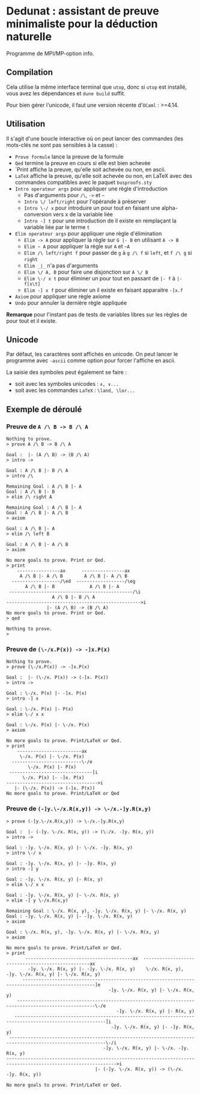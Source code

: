 # Dedunat : assistant de preuve minimaliste pour la déduction naturelle

Programme de MPI/MP-option info.

## Compilation

Cela utilise la même interface terminal que `utop`, donc si `utop` est
installé, vous avez les dépendances et `dune build` suffit.

Pour bien gérer l'unicode, il faut une version récente d'`OCaml` : >=4.14.

## Utilisation

Il s'agit d'une boucle interactive où on peut lancer des commandes (les
mots-clés ne sont pas sensibles à la casse) :

* `Prove formule` lance la preuve de la formule
* `Qed` termine la preuve en cours si elle est bien achevée
* `Print affiche la preuve, qu'elle soit achevée ou non, en ascii.
* `LaTeX` affiche la preuve, qu'elle soit achevée ou non, en LaTeX avec 
  des commandes compatibles avec le paquet `busproofs.sty`
* `Intro operateur args` pour appliquer une règle d'introduction
    * Pas d'arguments pour `/\`, `->` et `~`
    * `Intro \/ left/right` pour l'opérande à préserver
    * `Intro \-/ x` pour introduire un pour tout en faisant une
      alpha-conversion vers x de la variable liée
    * `Intro -] t` pour une introduction de il existe en remplaçant la variable
      liée par le terme `t`
* `Elim operateur args` pour appliquer une règle d'élimination
    * `Elim -> A` pour appliquer la règle sur `G |- B` en utilisant `A -> B`
    * `Elim ~ A` pour appliquer la règle sur `A` et `~A`
    * `Elim /\ left/right f` pour passer de `g` à `g /\ f` si `left`, et `f /\ g`
      si `right`
    * `Elim _|_` n'a pas d'arguments
    * `Elim \/ A, B` pour faire une disjonction sur `A \/ B`
    * `Elim \-/ x t` pour éliminer un pour tout en passant de `|- f` à `|- f[x\t]`
    * `Elim -] x f` pour éliminer un il existe en faisant apparaitre `-]x.f`
* `Axiom` pour appliquer une règle axiome
* `Undo` pour annuler la dernière règle appliquée

**Remarque** pour l'instant pas de tests de variables libres sur les règles de
pour tout et il existe.

## Unicode

Par défaut, les caractères sont affichés en unicode. On peut lancer
le programme avec `-ascii` comme option pour forcer l'affiche en ascii.

La saisie des symboles peut également se faire :

* soit avec les symboles unicodes : `∧, ∨...`
* soit avec les commandes `LaTeX` : `\land, \lor...`

## Exemple de déroulé

### Preuve de `A /\ B -> B /\ A`
```
Nothing to prove.
> prove A /\ B -> B /\ A

Goal :  |- (A /\ B) -> (B /\ A)
> intro ->

Goal : A /\ B |- B /\ A
> intro /\

Remaining Goal : A /\ B |- A
Goal : A /\ B |- B
> elim /\ right A

Remaining Goal : A /\ B |- A
Goal : A /\ B |- A /\ B
> axiom

Goal : A /\ B |- A
> elim /\ left B

Goal : A /\ B |- A /\ B
> axiom

No more goals to prove. Print or Qed.
> print
    ----------------ax      ----------------ax
     A /\ B |- A /\ B        A /\ B |- A /\ B
  ------------------/\ed  ------------------/\eg
       A /\ B |- B             A /\ B |- A
 ----------------------------------------------/\i
                 A /\ B |- B /\ A
-------------------------------------------------->i
               |- (A /\ B) -> (B /\ A)
No more goals to prove. Print or Qed.
> qed

Nothing to prove.
>
```

### Preuve de `(\-/x.P(x)) -> -]x.P(x)`

```
Nothing to prove.
> prove (\-/x.P(x)) -> -]x.P(x)

Goal :  |- (\-/x. P(x)) -> (-]x. P(x))
> intro ->

Goal : \-/x. P(x) |- -]x. P(x)
> intro -] x

Goal : \-/x. P(x) |- P(x)
> elim \-/ x x

Goal : \-/x. P(x) |- \-/x. P(x)
> axiom

No more goals to prove. Print/LaTeX or Qed.
> print
    ------------------------ax
     \-/x. P(x) |- \-/x. P(x)
  --------------------------\-/e
        \-/x. P(x) |- P(x)
 -------------------------------]i
      \-/x. P(x) |- -]x. P(x)
---------------------------------->i
   |- (\-/x. P(x)) -> (-]x. P(x))
No more goals to prove. Print/LaTeX or Qed
```

### Preuve de `(-]y.\-/x.R(x,y)) -> \-/x.-]y.R(x,y)`

```
> prove (-]y.\-/x.R(x,y)) -> \-/x.-]y.R(x,y)

Goal :  |- (-]y. \-/x. R(x, y)) -> (\-/x. -]y. R(x, y))
> intro ->

Goal : -]y. \-/x. R(x, y) |- \-/x. -]y. R(x, y)
> intro \-/ x

Goal : -]y. \-/x. R(x, y) |- -]y. R(x, y)
> intro -] y

Goal : -]y. \-/x. R(x, y) |- R(x, y)
> elim \-/ x x

Goal : -]y. \-/x. R(x, y) |- \-/x. R(x, y)
> elim -] y \-/x.R(x,y)

Remaining Goal : \-/x. R(x, y), -]y. \-/x. R(x, y) |- \-/x. R(x, y)
Goal : -]y. \-/x. R(x, y) |- -]y. \-/x. R(x, y)
> axiom

Goal : \-/x. R(x, y), -]y. \-/x. R(x, y) |- \-/x. R(x, y)
> axiom

No more goals to prove. Print/LaTeX or Qed.
> print
       ----------------------------------------ax  --------------------------------------------------ax
        -]y. \-/x. R(x, y) |- -]y. \-/x. R(x, y)    \-/x. R(x, y), -]y. \-/x. R(x, y) |- \-/x. R(x, y)
      -------------------------------------------------------------------------------------------------]e
                                      -]y. \-/x. R(x, y) |- \-/x. R(x, y)
    ---------------------------------------------------------------------------------------------------\-/e
                                         -]y. \-/x. R(x, y) |- R(x, y)
   --------------------------------------------------------------------------------------------------------]i
                                       -]y. \-/x. R(x, y) |- -]y. R(x, y)
 ----------------------------------------------------------------------------------------------------------\-/i
                                    -]y. \-/x. R(x, y) |- \-/x. -]y. R(x, y)
--------------------------------------------------------------------------------------------------------------->i
                                 |- (-]y. \-/x. R(x, y)) -> (\-/x. -]y. R(x, y))

No more goals to prove. Print/LaTeX or Qed.
```

